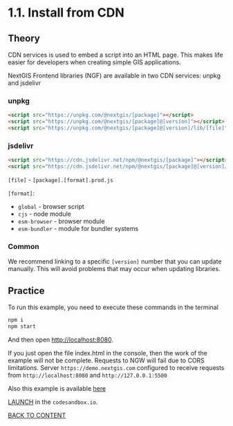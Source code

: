 # 1.1. Install from CDN

## Theory

CDN services is used to embed a script into an HTML page.
This makes life easier for developers when creating simple GIS applications.

NextGIS Frontend libraries (NGF) are available in two CDN services: unpkg and jsdelivr

### unpkg

```html
<script src="https://unpkg.com/@nextgis/[package]"></script>
<script src="https://unpkg.com/@nextgis/[package]@[version]"></script>
<script src="https://unpkg.com/@nextgis/[package]@[version]/lib/[file]"></script>
```

### jsdelivr

```html
<script src="https://cdn.jsdelivr.net/npm/@nextgis/[package]"></script>
<script src="https://cdn.jsdelivr.net/npm/@nextgis/[package]@[version]/lib/[file]"></script>
```

`[file]` - `[package].[format].prod.js`

`[format]`:

- `global` - browser script
- `cjs` - node module
- `esm-browser` - browser module
- `esm-bundler` - module for bundler systems

### Common

We recommend linking to a specific `[version]` number that you can update manually.
This will avoid problems that may occur when updating libraries.

## Practice

To run this example, you need to execute these commands in the terminal

```bash
npm i
npm start
```

And then open [http://localhost:8080](http://localhost:8080).

If you just open the file index.html in the console, then the work of the example will not be complete. Requests to NGW will fail due to CORS limitations. Server `https://demo.nextgis.com` configured to receive requests from `http://localhost:8080` and `http://127.0.0.1:5500`

Also this example is available [here](https://code.nextgis.com/demo-examples-ngw-webmap)

[LAUNCH](https://githubbox.com/nextgis/ngf-tutorial/tree/master/tutorials/1_1_install_from_cdn) in the `codesandbox.io`.

[BACK TO CONTENT](../../README.md)
